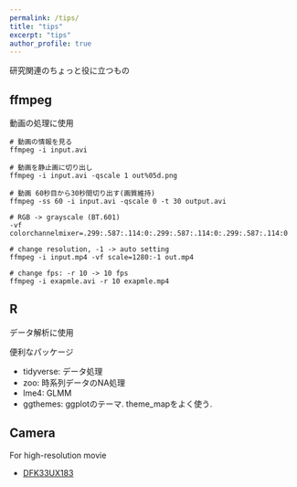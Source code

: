 ```yaml
---
permalink: /tips/
title: "tips"
excerpt: "tips"
author_profile: true
---
```


研究関連のちょっと役に立つもの

## ffmpeg
動画の処理に使用

```
# 動画の情報を見る
ffmpeg -i input.avi

# 動画を静止画に切り出し
ffmpeg -i input.avi -qscale 1 out%05d.png

# 動画 60秒目から30秒間切り出す(画質維持)
ffmpeg -ss 60 -i input.avi -qscale 0 -t 30 output.avi

# RGB -> grayscale (BT.601)
-vf colorchannelmixer=.299:.587:.114:0:.299:.587:.114:0:.299:.587:.114:0

# change resolution, -1 -> auto setting
ffmpeg -i input.mp4 -vf scale=1280:-1 out.mp4

# change fps: -r 10 -> 10 fps
ffmpeg -i exapmle.avi -r 10 exapmle.mp4

```

## R
データ解析に使用

便利なパッケージ
- tidyverse: データ処理
- zoo: 時系列データのNA処理
- lme4: GLMM
- ggthemes: ggplotのテーマ. theme_mapをよく使う.


## Camera
For high-resolution movie
- [DFK33UX183](https://www.argocorp.com/cam/usb3/tis/DxK33UX183.html)
